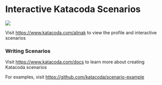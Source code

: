 # Interactive Katacoda Scenarios

[![](http://shields.katacoda.com/katacoda/alinak/count.svg)](https://www.katacoda.com/alinak "Get your profile on Katacoda.com")

Visit https://www.katacoda.com/alinak to view the profile and interactive scenarios

### Writing Scenarios
Visit https://www.katacoda.com/docs to learn more about creating Katacoda scenarios

For examples, visit https://github.com/katacoda/scenario-example
